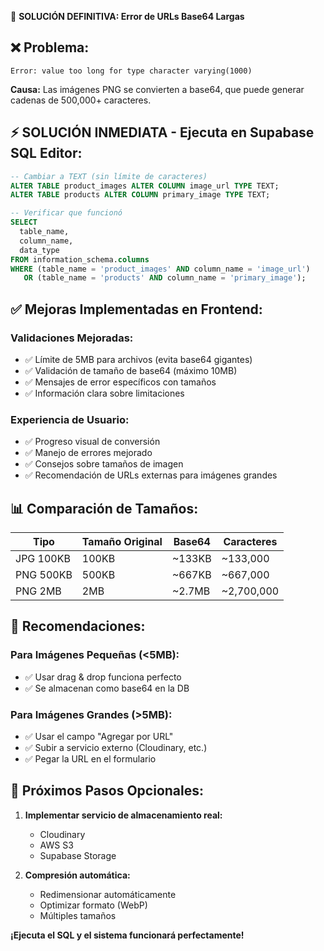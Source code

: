 🔧 **SOLUCIÓN DEFINITIVA: Error de URLs Base64 Largas**

## ❌ Problema:

```
Error: value too long for type character varying(1000)
```

**Causa:** Las imágenes PNG se convierten a base64, que puede generar cadenas de 500,000+ caracteres.

## ⚡ SOLUCIÓN INMEDIATA - Ejecuta en Supabase SQL Editor:

```sql
-- Cambiar a TEXT (sin límite de caracteres)
ALTER TABLE product_images ALTER COLUMN image_url TYPE TEXT;
ALTER TABLE products ALTER COLUMN primary_image TYPE TEXT;

-- Verificar que funcionó
SELECT
  table_name,
  column_name,
  data_type
FROM information_schema.columns
WHERE (table_name = 'product_images' AND column_name = 'image_url')
   OR (table_name = 'products' AND column_name = 'primary_image');
```

## ✅ Mejoras Implementadas en Frontend:

### **Validaciones Mejoradas:**

- ✅ Límite de 5MB para archivos (evita base64 gigantes)
- ✅ Validación de tamaño de base64 (máximo 10MB)
- ✅ Mensajes de error específicos con tamaños
- ✅ Información clara sobre limitaciones

### **Experiencia de Usuario:**

- ✅ Progreso visual de conversión
- ✅ Manejo de errores mejorado
- ✅ Consejos sobre tamaños de imagen
- ✅ Recomendación de URLs externas para imágenes grandes

## 📊 Comparación de Tamaños:

| Tipo      | Tamaño Original | Base64 | Caracteres |
| --------- | --------------- | ------ | ---------- |
| JPG 100KB | 100KB           | ~133KB | ~133,000   |
| PNG 500KB | 500KB           | ~667KB | ~667,000   |
| PNG 2MB   | 2MB             | ~2.7MB | ~2,700,000 |

## 🎯 Recomendaciones:

### **Para Imágenes Pequeñas (<5MB):**

- ✅ Usar drag & drop funciona perfecto
- ✅ Se almacenan como base64 en la DB

### **Para Imágenes Grandes (>5MB):**

- ✅ Usar el campo "Agregar por URL"
- ✅ Subir a servicio externo (Cloudinary, etc.)
- ✅ Pegar la URL en el formulario

## 🚀 Próximos Pasos Opcionales:

1. **Implementar servicio de almacenamiento real:**

   - Cloudinary
   - AWS S3
   - Supabase Storage

2. **Compresión automática:**
   - Redimensionar automáticamente
   - Optimizar formato (WebP)
   - Múltiples tamaños

**¡Ejecuta el SQL y el sistema funcionará perfectamente!**
